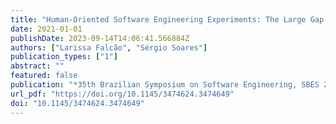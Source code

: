```yaml
---
title: "Human-Oriented Software Engineering Experiments: The Large Gap in Experiment Reports"
date: 2021-01-01
publishDate: 2023-09-14T14:06:41.566884Z
authors: ["Larissa Falcão", "Sérgio Soares"]
publication_types: ["1"]
abstract: ""
featured: false
publication: "*35th Brazilian Symposium on Software Engineering, SBES 2021, Joinville, Santa Catarina, Brazil, 27 September 2021 - 1 October 2021*"
url_pdf: "https://doi.org/10.1145/3474624.3474649"
doi: "10.1145/3474624.3474649"
---
```



